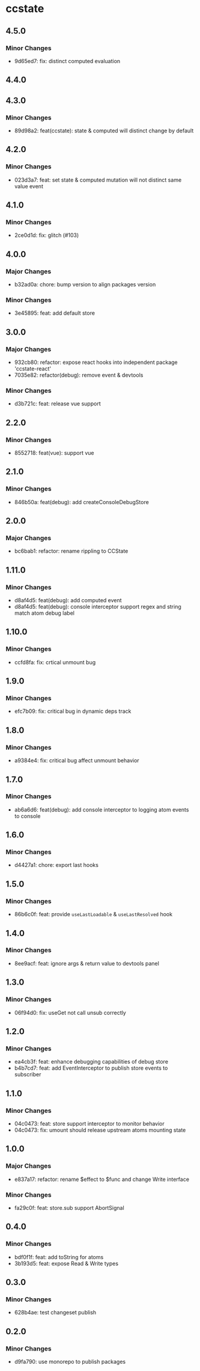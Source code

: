# ccstate

## 4.5.0

### Minor Changes

- 9d65ed7: fix: distinct computed evaluation

## 4.4.0

## 4.3.0

### Minor Changes

- 89d98a2: feat(ccstate): state & computed will distinct change by default

## 4.2.0

### Minor Changes

- 023d3a7: feat: set state & computed mutation will not distinct same value event

## 4.1.0

### Minor Changes

- 2ce0d1d: fix: glitch (#103)

## 4.0.0

### Major Changes

- b32ad0a: chore: bump version to align packages version

### Minor Changes

- 3e45895: feat: add default store

## 3.0.0

### Major Changes

- 932cb80: refactor: expose react hooks into independent package 'ccstate-react'
- 7035e82: refactor(debug): remove event & devtools

### Minor Changes

- d3b721c: feat: release vue support

## 2.2.0

### Minor Changes

- 8552718: feat(vue): support vue

## 2.1.0

### Minor Changes

- 846b50a: feat(debug): add createConsoleDebugStore

## 2.0.0

### Major Changes

- bc6bab1: refactor: rename rippling to CCState

## 1.11.0

### Minor Changes

- d8af4d5: feat(debug): add computed event
- d8af4d5: feat(debug): console interceptor support regex and string match atom debug label

## 1.10.0

### Minor Changes

- ccfd8fa: fix: crtical unmount bug

## 1.9.0

### Minor Changes

- efc7b09: fix: critical bug in dynamic deps track

## 1.8.0

### Minor Changes

- a9384e4: fix: critical bug affect unmount behavior

## 1.7.0

### Minor Changes

- ab6a6d6: feat(debug): add console interceptor to logging atom events to console

## 1.6.0

### Minor Changes

- d4427a1: chore: export last hooks

## 1.5.0

### Minor Changes

- 86b6c0f: feat: provide `useLastLoadable` & `useLastResolved` hook

## 1.4.0

### Minor Changes

- 8ee9acf: feat: ignore args & return value to devtools panel

## 1.3.0

### Minor Changes

- 06f94d0: fix: useGet not call unsub correctly

## 1.2.0

### Minor Changes

- ea4cb3f: feat: enhance debugging capabilities of debug store
- b4b7cd7: feat: add EventInterceptor to publish store events to subscriber

## 1.1.0

### Minor Changes

- 04c0473: feat: store support interceptor to monitor behavior
- 04c0473: fix: umount should release upstream atoms mounting state

## 1.0.0

### Major Changes

- e837a17: refactor: rename $effect to $func and change Write interface

### Minor Changes

- fa29c0f: feat: store.sub support AbortSignal

## 0.4.0

### Minor Changes

- bdf0f1f: feat: add toString for atoms
- 3b193d5: feat: expose Read & Write types

## 0.3.0

### Minor Changes

- 628b4ae: test changeset publish

## 0.2.0

### Minor Changes

- d9fa790: use monorepo to publish packages
